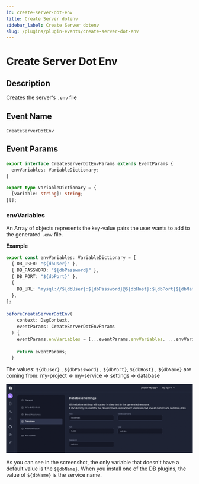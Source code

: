 ```yaml
---
id: create-server-dot-env
title: Create Server dotenv
sidebar_label: Create Server dotenv
slug: /plugins/plugin-events/create-server-dot-env
---
```


# Create Server Dot Env

## Description

Creates the server's `.env` file

## Event Name

`CreateServerDotEnv`

## Event Params

```ts
export interface CreateServerDotEnvParams extends EventParams {
  envVariables: VariableDictionary;
}
```

```ts
export type VariableDictionary = {
  [variable: string]: string;
}[];
```

### envVariables

An Array of objects represents the key-value pairs the user wants to add to the generated `.env` file.

**Example**

```ts
export const envVariables: VariableDictionary = [
  { DB_USER: "${dbUser}" },
  { DB_PASSWORD: "${dbPassword}" },
  { DB_PORT: "${dbPort}" },
  {
    DB_URL: "mysql://${dbUser}:${dbPassword}@${dbHost}:${dbPort}${dbName}",
  },
];

beforeCreateServerDotEnv(
    context: DsgContext,
    eventParams: CreateServerDotEnvParams
  ) {
    eventParams.envVariables = [...eventParams.envVariables, ...envVariables];

    return eventParams;
  }
```

The values: `${dbUser}` , `${dbPassword}` , `${dbPort}`, `${dbHost}` , `${dbName}` are coming from:
my-project => my-service => settings => database

![](./assets/dbsettings.png)

As you can see in the screenshot, the only variable that doesn't have a default value is the `${dbName}`.
When you install one of the DB plugins, the value of `${dbName}` is the service name.
